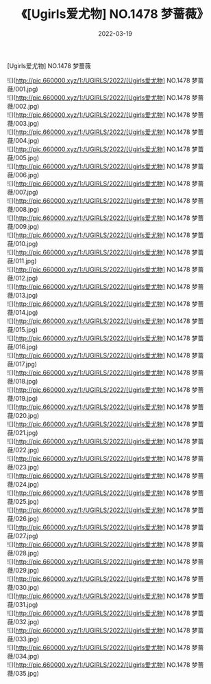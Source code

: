 ﻿---
layout: post
title:  《[Ugirls爱尤物] NO.1478 梦蔷薇》
date:   2022-03-19
img: http://pic.660000.xyz/1:/UGIRLS/2022/[Ugirls爱尤物] NO.1478 梦蔷薇/000.jpg
categories: [美女, 清纯, 唯美]
---

[Ugirls爱尤物] NO.1478 梦蔷薇

 ![](http://pic.660000.xyz/1:/UGIRLS/2022/[Ugirls爱尤物] NO.1478 梦蔷薇/001.jpg) <br>![](http://pic.660000.xyz/1:/UGIRLS/2022/[Ugirls爱尤物] NO.1478 梦蔷薇/002.jpg) <br>![](http://pic.660000.xyz/1:/UGIRLS/2022/[Ugirls爱尤物] NO.1478 梦蔷薇/003.jpg) <br>![](http://pic.660000.xyz/1:/UGIRLS/2022/[Ugirls爱尤物] NO.1478 梦蔷薇/004.jpg) <br>![](http://pic.660000.xyz/1:/UGIRLS/2022/[Ugirls爱尤物] NO.1478 梦蔷薇/005.jpg) <br>![](http://pic.660000.xyz/1:/UGIRLS/2022/[Ugirls爱尤物] NO.1478 梦蔷薇/006.jpg) <br>![](http://pic.660000.xyz/1:/UGIRLS/2022/[Ugirls爱尤物] NO.1478 梦蔷薇/007.jpg) <br>![](http://pic.660000.xyz/1:/UGIRLS/2022/[Ugirls爱尤物] NO.1478 梦蔷薇/008.jpg) <br>![](http://pic.660000.xyz/1:/UGIRLS/2022/[Ugirls爱尤物] NO.1478 梦蔷薇/009.jpg) <br>![](http://pic.660000.xyz/1:/UGIRLS/2022/[Ugirls爱尤物] NO.1478 梦蔷薇/010.jpg) <br>![](http://pic.660000.xyz/1:/UGIRLS/2022/[Ugirls爱尤物] NO.1478 梦蔷薇/011.jpg) <br>![](http://pic.660000.xyz/1:/UGIRLS/2022/[Ugirls爱尤物] NO.1478 梦蔷薇/012.jpg) <br>![](http://pic.660000.xyz/1:/UGIRLS/2022/[Ugirls爱尤物] NO.1478 梦蔷薇/013.jpg) <br>![](http://pic.660000.xyz/1:/UGIRLS/2022/[Ugirls爱尤物] NO.1478 梦蔷薇/014.jpg) <br>![](http://pic.660000.xyz/1:/UGIRLS/2022/[Ugirls爱尤物] NO.1478 梦蔷薇/015.jpg) <br>![](http://pic.660000.xyz/1:/UGIRLS/2022/[Ugirls爱尤物] NO.1478 梦蔷薇/016.jpg) <br>![](http://pic.660000.xyz/1:/UGIRLS/2022/[Ugirls爱尤物] NO.1478 梦蔷薇/017.jpg) <br>![](http://pic.660000.xyz/1:/UGIRLS/2022/[Ugirls爱尤物] NO.1478 梦蔷薇/018.jpg) <br>![](http://pic.660000.xyz/1:/UGIRLS/2022/[Ugirls爱尤物] NO.1478 梦蔷薇/019.jpg) <br>![](http://pic.660000.xyz/1:/UGIRLS/2022/[Ugirls爱尤物] NO.1478 梦蔷薇/020.jpg) <br>![](http://pic.660000.xyz/1:/UGIRLS/2022/[Ugirls爱尤物] NO.1478 梦蔷薇/021.jpg) <br>![](http://pic.660000.xyz/1:/UGIRLS/2022/[Ugirls爱尤物] NO.1478 梦蔷薇/022.jpg) <br>![](http://pic.660000.xyz/1:/UGIRLS/2022/[Ugirls爱尤物] NO.1478 梦蔷薇/023.jpg) <br>![](http://pic.660000.xyz/1:/UGIRLS/2022/[Ugirls爱尤物] NO.1478 梦蔷薇/024.jpg) <br>![](http://pic.660000.xyz/1:/UGIRLS/2022/[Ugirls爱尤物] NO.1478 梦蔷薇/025.jpg) <br>![](http://pic.660000.xyz/1:/UGIRLS/2022/[Ugirls爱尤物] NO.1478 梦蔷薇/026.jpg) <br>![](http://pic.660000.xyz/1:/UGIRLS/2022/[Ugirls爱尤物] NO.1478 梦蔷薇/027.jpg) <br>![](http://pic.660000.xyz/1:/UGIRLS/2022/[Ugirls爱尤物] NO.1478 梦蔷薇/028.jpg) <br>![](http://pic.660000.xyz/1:/UGIRLS/2022/[Ugirls爱尤物] NO.1478 梦蔷薇/029.jpg) <br>![](http://pic.660000.xyz/1:/UGIRLS/2022/[Ugirls爱尤物] NO.1478 梦蔷薇/030.jpg) <br>![](http://pic.660000.xyz/1:/UGIRLS/2022/[Ugirls爱尤物] NO.1478 梦蔷薇/031.jpg) <br>![](http://pic.660000.xyz/1:/UGIRLS/2022/[Ugirls爱尤物] NO.1478 梦蔷薇/032.jpg) <br>![](http://pic.660000.xyz/1:/UGIRLS/2022/[Ugirls爱尤物] NO.1478 梦蔷薇/033.jpg) <br>![](http://pic.660000.xyz/1:/UGIRLS/2022/[Ugirls爱尤物] NO.1478 梦蔷薇/034.jpg) <br>![](http://pic.660000.xyz/1:/UGIRLS/2022/[Ugirls爱尤物] NO.1478 梦蔷薇/035.jpg) <br>